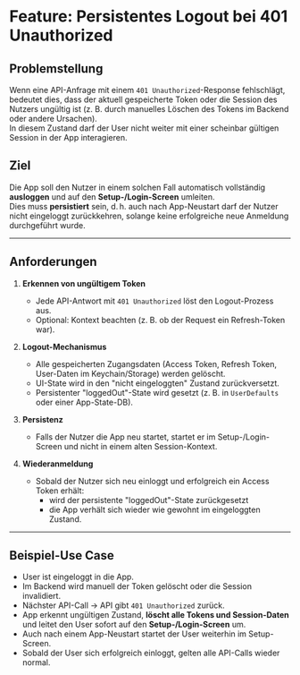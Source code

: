 # Feature: Persistentes Logout bei 401 Unauthorized

## Problemstellung
Wenn eine API-Anfrage mit einem `401 Unauthorized`-Response fehlschlägt, bedeutet dies, dass der aktuell gespeicherte Token oder die Session des Nutzers ungültig ist (z. B. durch manuelles Löschen des Tokens im Backend oder andere Ursachen).  
In diesem Zustand darf der User nicht weiter mit einer scheinbar gültigen Session in der App interagieren.

## Ziel
Die App soll den Nutzer in einem solchen Fall automatisch vollständig **ausloggen** und auf den **Setup-/Login-Screen** umleiten.  
Dies muss **persistiert** sein, d. h. auch nach App-Neustart darf der Nutzer nicht eingeloggt zurückkehren, solange keine erfolgreiche neue Anmeldung durchgeführt wurde.

---

## Anforderungen

1. **Erkennen von ungültigem Token**
   - Jede API-Antwort mit `401 Unauthorized` löst den Logout-Prozess aus.
   - Optional: Kontext beachten (z. B. ob der Request ein Refresh-Token war).

2. **Logout-Mechanismus**
   - Alle gespeicherten Zugangsdaten (Access Token, Refresh Token, User-Daten im Keychain/Storage) werden gelöscht.
   - UI-State wird in den "nicht eingeloggten" Zustand zurückversetzt.
   - Persistenter "loggedOut"-State wird gesetzt (z. B. in `UserDefaults` oder einer App-State-DB).

3. **Persistenz**
   - Falls der Nutzer die App neu startet, startet er im Setup-/Login-Screen und nicht in einem alten Session-Kontext.

4. **Wiederanmeldung**
   - Sobald der Nutzer sich neu einloggt und erfolgreich ein Access Token erhält:
     - wird der persistente "loggedOut"-State zurückgesetzt
     - die App verhält sich wieder wie gewohnt im eingeloggten Zustand.

---

## Beispiel-Use Case
- User ist eingeloggt in die App.
- Im Backend wird manuell der Token gelöscht oder die Session invalidiert.
- Nächster API-Call → API gibt `401 Unauthorized` zurück.
- App erkennt ungültigen Zustand, **löscht alle Tokens und Session-Daten** und leitet den User sofort auf den **Setup-/Login-Screen** um.
- Auch nach einem App-Neustart startet der User weiterhin im Setup-Screen.
- Sobald der User sich erfolgreich einloggt, gelten alle API-Calls wieder normal.

